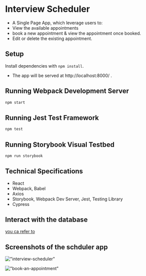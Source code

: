 # Interview Scheduler
- A Single Page App, which leverage users to:
- View the available appointments
- book a new appointment & view the appointment once booked.
- Edit or delete the existing appointment.


## Setup

Install dependencies with `npm install`.

- The app will be served at http://localhost:8000/ .

## Running Webpack Development Server

```sh
npm start
```

## Running Jest Test Framework

```sh
npm test
```

## Running Storybook Visual Testbed

```sh
npm run storybook
```

## Technical Specifications
- React
- Webpack, Babel
- Axios
- Storybook, Webpack Dev Server, Jest, Testing Library
- Cypress 

## Interact with the database
[you ca refer to](https://github.com/lighthouse-labs/scheduler-api)



## Screenshots of the schduler app
!["interview-scheduler"](https://github.com/sonia0409/scheduler/blob/master/docs/interview-scheduler.png)

!["book-an-appointment"](https://github.com/sonia0409/scheduler/blob/master/docs/book-an-appointment.png)


